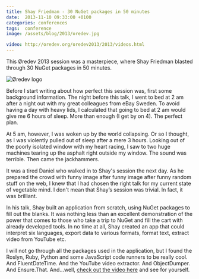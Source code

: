 ```yaml
---
title: Shay Friedman - 30 NuGet packages in 50 minutes
date:  2013-11-10 09:33:00 +0100
categories: conferences
tags:  conference
image: /assets/blog/2013/oredev.jpg

video: http://oredev.org/oredev2013/2013/videos.html
---
```


This Øredev 2013 session was a masterpiece, where Shay Friedman blasted through
30 NuGet packages in 50 minutes.

![Øredev logo]({{page.image}})

Before I start writing about how perfect this session was, first some background
information. The night before this talk, I went to bed at 2 am after a night out
with my great colleagues from eBay Sweden. To avoid having a day with heavy lids, 
I calculated that going to bed at 2 am would give me 6 hours of sleep. More than
enough (I get by on 4). The perfect plan.

At 5 am, however, I was woken up by the world collapsing. Or so I thought, as I
was violently pulled out of sleep after a mere 3 hours. Looking out of the poorly
isolated window with my heart racing, I saw to two huge machines tearing up the
asphalt right outside my window. The sound was terrible. Then came the jackhammers.

It was a tired Daniel who walked in to Shay's session the next day. As he prepared
the crowd with funny image after funny image after funny random stuff on the web,
I knew that I had chosen the right talk for my current state of vegetable mind. I
don't mean that Shay’s session was trivial. In fact, it was brilliant.

In his talk, Shay built an application from scratch, using NuGet packages to fill
out the blanks. It was nothing less than an excellent demonstration of the power
that comes to those who take a trip to NuGet and fill the cart with already developed
tools. In no time at all, Shay created an app that could interpret six languages, 
export data to various formats, format text, extract video from YouTube etc.

I will not go through all the packages used in the application, but I found the 
Roslyn, Ruby, Python and some JavaScript code runners to be really cool. And
FluentDateTime. And the YouTube video extractor. And ObjectDumper. And Ensure.That.
And...well, [check out the video here]({{page.video}}) and see for yourself.